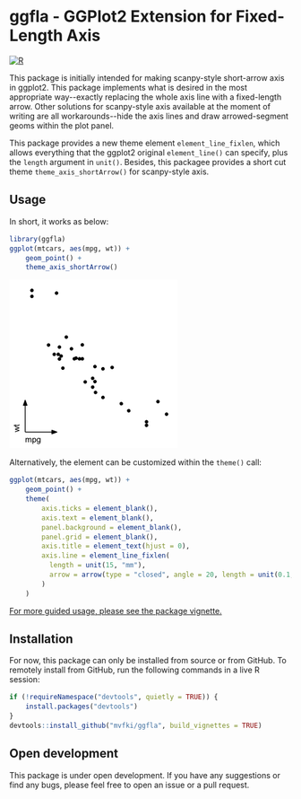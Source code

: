 # ggfla - GGPlot2 Extension for Fixed-Length Axis

[![R](https://github.com/mvfki/ggfla/actions/workflows/r.yml/badge.svg?branch=main&event=push)](https://github.com/mvfki/ggfla/actions/workflows/r.yml)

This package is initially intended for making scanpy-style short-arrow axis in ggplot2. 
This package implements what is desired in the most appropriate way--exactly 
replacing the whole axis line with a fixed-length arrow. Other solutions for 
scanpy-style axis available at the moment of writing are all workarounds--hide 
the axis lines and draw arrowed-segment geoms within the plot panel.

This package provides a new theme element `element_line_fixlen`, which allows everything that
the ggplot2 original `element_line()` can specify, plus the `length` argument in `unit()`.
Besides, this packagee provides a short cut theme `theme_axis_shortArrow()` for scanpy-style axis.

## Usage

In short, it works as below:

```R
library(ggfla)
ggplot(mtcars, aes(mpg, wt)) +
    geom_point() +
    theme_axis_shortArrow()
```

![illustration](man/figures/illustration.png)

Alternatively, the element can be customized within the `theme()` call:

```R
ggplot(mtcars, aes(mpg, wt)) +
    geom_point() +
    theme(
        axis.ticks = element_blank(),
        axis.text = element_blank(),
        panel.background = element_blank(),
        panel.grid = element_blank(),
        axis.title = element_text(hjust = 0),
        axis.line = element_line_fixlen(
          length = unit(15, "mm"),
          arrow = arrow(type = "closed", angle = 20, length = unit(0.1, "in"))
        )
    )
```

[For more guided usage, please see the package vignette.](https://htmlpreview.github.io/?https://github.com/mvfki/ggfla/blob/main/doc/ggfla.html)

## Installation

For now, this package can only be installed from source or from GitHub. To remotely
install from GitHub, run the following commands in a live R session:

```R
if (!requireNamespace("devtools", quietly = TRUE)) {
    install.packages("devtools")
}
devtools::install_github("mvfki/ggfla", build_vignettes = TRUE)
```

## Open development

This package is under open development. If you have any suggestions or find any bugs,
please feel free to open an issue or a pull request.
